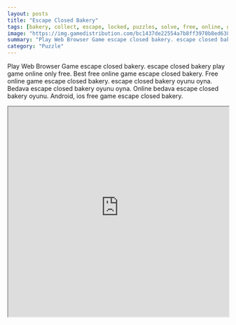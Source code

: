 ```yaml
---
layout: posts
title: "Escape Closed Bakery"
tags: [bakery, collect, escape, locked, puzzles, solve, free, online, games, oyna, game, free, games, play, play, games]
image: "https://img.gamedistribution.com/bc1437de22554a7b8ff3970b8ed63856.jpg"
summary: "Play Web Browser Game escape closed bakery. escape closed bakery play game online only free. Best free online game escape closed bakery. Free online game escape closed bakery. escape closed bakery oyunu oyna. Bedava escape closed bakery oyunu oyna. Online bedava escape closed bakery oyunu. Android, ios free game escape closed bakery."
category: "Puzzle"
---
```


Play Web Browser Game escape closed bakery. escape closed bakery play game online only free. Best free online game escape closed bakery. Free online game escape closed bakery. escape closed bakery oyunu oyna. Bedava escape closed bakery oyunu oyna. Online bedava escape closed bakery oyunu. Android, ios free game escape closed bakery.

<iframe width="100%" height="480px;" src="https://flash.gamedistribution.com?game=bc1437de22554a7b8ff3970b8ed63856"></iframe>